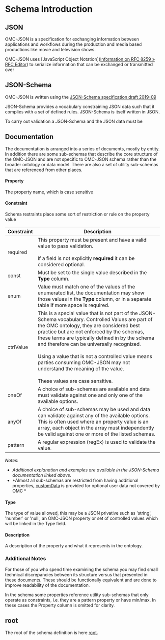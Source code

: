 # Schema Introduction

## JSON
OMC-JSON is a specification for exchanging information between applications and workflows during the production and media based productions like movie and television shows.

OMC-JSON uses [JavaScript Object Notation]([Information on RFC 8259 » RFC Editor](https://www.rfc-editor.org/info/rfc8259)) to serialize information that can be exchanged or transmitted over

## JSON-Schema
OMC-JSON is written using the [JSON-Schema specification draft 2019-09](https://json-schema.org/draft/2019-09)

JSON-Schema provides a vocabulary constraining JSON data such that it complies with a set of defined rules. JSON-Schema is itself written in JSON.

To carry out validation a JSON-Schema and the JSON data must be 

## Documentation

The documentation is arranged into a series of documents, mostly by entity. In addition there are some sub-schemas that describe the core structure of the OMC-JSON and are not specific to OMC-JSON schema rather than the broader ontology or data model. There are also a set of utility sub-schemas that are referenced from other places.

#### Property
The property name, which is case sensitive
#### Constraint
Schema restraints place some sort of restriction or rule on the property value

| Constraint | Description                                                                                                                                                                                                                                                                                                                                                                                                                                                              |
| ---------- | ------------------------------------------------------------------------------------------------------------------------------------------------------------------------------------------------------------------------------------------------------------------------------------------------------------------------------------------------------------------------------------------------------------------------------------------------------------------------ |
| required   | This property must be present and have a valid value to pass validation.<br><br>If a field is not explicitly **required** it can be considered optional.                                                                                                                                                                                                                                                                                                                 |
| const      | Must be set to the single value described in the **Type** column.                                                                                                                                                                                                                                                                                                                                                                                                        |
| enum       | Value must match one of the values of the enumerated list, the documentation may show those values in the **Type** column, or in a separate table if more space is required.                                                                                                                                                                                                                                                                                             |
| ctrlValue  | This is a special value that is not part of the JSON-Schema vocabulary. Controlled Values are part of the OMC ontology, they are considered best practice but are not enforced by the schemas, these terms are typically defined in by the schema and therefore can be universally recognized.<br><br>Using a value that is not a controlled value means parties consuming OMC-JSON may not understand the meaning of the value.<br><br>These values are case sensitive. |
| oneOf      | A choice of sub-schemas are available and data must validate against one and only one of the available options.                                                                                                                                                                                                                                                                                                                                                          |
| anyOf      | A choice of sub-schemas may be used and data can validate against any of the available options. This is often used where an property value is an array, each object in the array must independently be valid against one or more of the listed schemas.                                                                                                                                                                                                                  |
| pattern    | A regular expression (regEx) is used to validate the value.                                                                                                                                                                                                                                                                                                                                                                                                              |
*Notes:*
- *Additional explanation and examples are available in the JSON-Schema documentation linked above.*
- *Almost all sub-schemas are restricted from having additional properties, [customData](../Utility/Utility.md#customData) is provided for optional user data not covered by OMC *

#### Type
The type of value allowed, this may be a JSON privative such as 'string', 'number' or 'null', an OMC-JSON property or set of controlled values which will be linked in the Type field.
#### Description
A description of the property and what it represents in the ontology.

### Additional Notes
For those of you who spend time examining the schema you may find small technical discrepancies between its structure versus that presented in these documents. These should be functionally equivalent and are done to improve readability of the documentation.

In the schema some properties reference utility sub-schemas that only operate as constraints, i.e. they are a pattern property or have min/max. In these cases the Property column is omitted for clarity.

## root
The root of the schema definition is here [root](./core/root).

